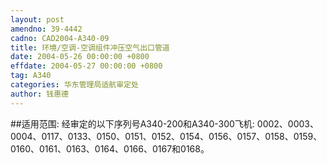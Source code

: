 ```yaml
---
layout: post
amendno: 39-4442
cadno: CAD2004-A340-09
title: 环境/空调-空调组件冲压空气出口管道
date: 2004-05-26 00:00:00 +0800
effdate: 2004-05-27 00:00:00 +0800
tag: A340
categories: 华东管理局适航审定处
author: 钱惠德
---
```


##适用范围:
经审定的以下序列号A340-200和A340-300飞机:
0002、0003、0004、0117、0133、0150、0151、0152、0154、0156、0157、0158、0159、0160、0161、0163、0164、0166、0167和0168。

